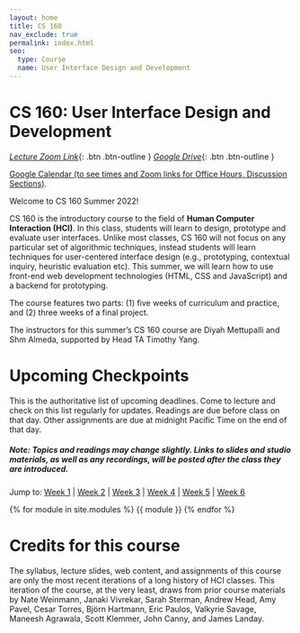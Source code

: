 ```yaml
---
layout: home
title: CS 160
nav_exclude: true
permalink: index.html
seo:
  type: Course
  name: User Interface Design and Development
---
```


# CS 160: User Interface Design and Development

[_Lecture Zoom Link_](https://berkeley.zoom.us/j/94704138173){: .btn .btn-outline }
[_Google Drive_](https://drive.google.com/drive/folders/1LBlinE6L-9RjMbzpBmlqucQLgzWPj7qV?usp=sharing){: .btn .btn-outline }

[Google Calendar (to see times and Zoom links for Office Hours, Discussion Sections)](/schedule/#google-calendar). 

Welcome to CS 160 Summer 2022!

CS 160 is the introductory course to the field of **Human Computer Interaction (HCI)**. In this class, students will learn to design, prototype and evaluate user interfaces. Unlike most classes, CS 160 will not focus on any particular set of algorithmic techniques, instead students will learn techniques for user-centered interface design (e.g., prototyping, contextual inquiry, heuristic evaluation etc). This summer, we will learn how to use front-end web development technologies (HTML, CSS and JavaScript) and a backend for prototyping.

The course features two parts: (1) five weeks of curriculum and practice, and (2) three weeks of a final project.

The instructors for this summer’s CS 160 course are Diyah Mettupalli and Shm Almeda, supported by Head TA Timothy Yang.


# Upcoming Checkpoints
This is the authoritative list of upcoming deadlines. Come to lecture and check on this list regularly for updates. Readings are due before class on that day. Other assignments are due at midnight Pacific Time on the end of that day.

##### Note: Topics and readings may change slightly. Links to slides and studio materials, as well as any recordings, will be posted after the class they are introduced.

Jump to: 
[Week 1](#week-1-introduction-to-design-hci) | [Week 2](#week-2-user-studies-prototyping) | [Week 3](#week-3-aesthetics-evaluation-methods) | [Week 4](#week-4-interviewing) | [Week 5](#week-5-beyond-the-screen) | [Week 6](#)

{% for module in site.modules %}
{{ module }}
{% endfor %}

# Credits for this course
The syllabus, lecture slides, web content, and assignments of this course are only the most recent iterations of a long history of HCI classes. This iteration of the course, at the very least, draws from prior course materials by Nate Weinmann, Janaki Vivrekar, Sarah Sterman, Andrew Head, Amy Pavel, Cesar Torres, Björn Hartmann, Eric Paulos, Valkyrie Savage, Maneesh Agrawala, Scott Klemmer, John Canny, and James Landay.

